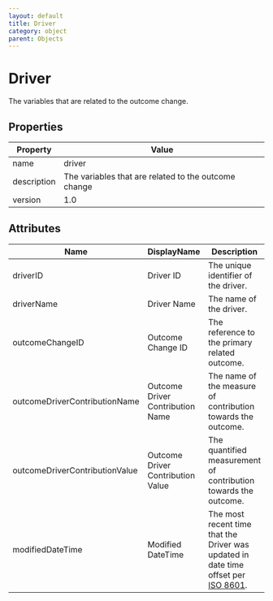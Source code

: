 ```yaml
---
layout: default
title: Driver 
category: object
parent: Objects
---
```


# Driver

The variables that are related to the outcome change.

## Properties

| Property    | Value                                                |
| ----------- | ---------------------------------------------------- |
| name        | driver                                               |
| description | The variables that are related to the outcome change |
| version     | 1.0                                                  |

## Attributes 

| Name                           | DisplayName                       | Description                                                  | DataType | Required? | isNullable |
| ------------------------------ | --------------------------------- | ------------------------------------------------------------ | -------- | --------- | ---------- |
| driverID                       | Driver ID                         | The unique identifier of the driver.                         | string   | yes       | false      |
| driverName                     | Driver Name                       | The name of the driver.                                      | string   | yes       | false      |
| outcomeChangeID                | Outcome Change ID                 | The reference to the primary related outcome.                | string   | yes       | false      |
| outcomeDriverContributionName  | Outcome Driver Contribution Name  | The name of the measure of contribution towards the outcome. | string   | no        | true       |
| outcomeDriverContributionValue | Outcome Driver Contribution Value | The quantified measurement of contribution towards the outcome. | string   | no        | true       |
| modifiedDateTime| Modified DateTime | The most recent time that the Driver was updated in date time offset per [ISO 8601](https://www.wikipedia.org/wiki/ISO_8601).      | datetimeoffset | no      | true   |

